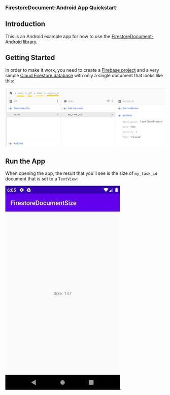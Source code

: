 ### FirestoreDocument-Android App Quickstart

## Introduction

This is an Android example app for how to use the [FirestoreDocument-Android library](https://github.com/alexmamo/FirestoreDocument-Android/blob/master/firestore-document/).

## Getting Started

In order to make it work, you need to create a [Firebase project](https://firebase.google.com/docs/android/setup) and a very simple [Cloud Firestore database](https://firebase.google.com/docs/firestore) with only a single document that looks like this:

![Firestore Document Structure](firestore-document/doc_structure.png)

## Run the App

When opening the app, the result that you'll see is the size of `my_task_id` document that is set to a `TextView`:

![App Screenshot](app_screenshot.png).
